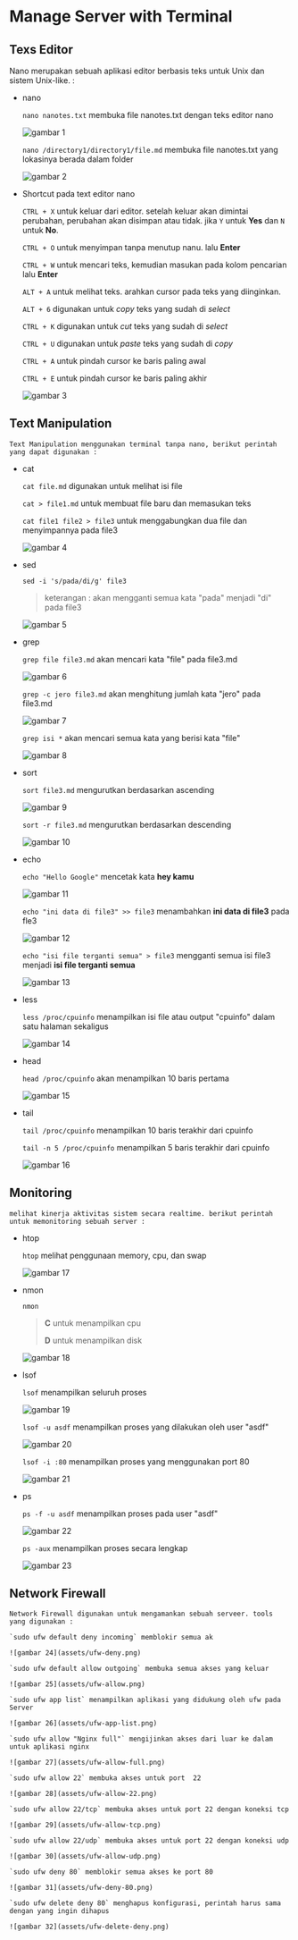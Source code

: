 # Manage Server with Terminal

## Texs Editor

   Nano merupakan sebuah aplikasi editor berbasis teks untuk Unix dan sistem Unix-like. :

-   nano

    `nano nanotes.txt` membuka file nanotes.txt dengan teks editor nano

    ![gambar 1](assets/nanotxt.png)

    `nano /directory1/directory1/file.md` membuka file nanotes.txt yang lokasinya berada dalam folder

    ![gambar 2](assets/nano2.png)

-   Shortcut pada text editor nano

    `CTRL + X` untuk keluar dari editor. setelah keluar akan dimintai perubahan, perubahan akan disimpan atau tidak. jika `Y` untuk **Yes** dan `N` untuk **No**.

    `CTRL + O` untuk menyimpan tanpa menutup nanu. lalu **Enter**

    `CTRL + W` untuk mencari teks, kemudian masukan pada kolom pencarian lalu **Enter**

    `ALT + A` untuk melihat teks. arahkan cursor pada teks yang diinginkan.

    `ALT + 6` digunakan untuk _copy_ teks yang sudah di _select_

    `CTRL + K` digunakan untuk _cut_ teks yang sudah di _select_

    `CTRL + U` digunakan untuk _paste_ teks yang sudah di _copy_

    `CTRL + A` untuk pindah cursor ke baris paling awal

    `CTRL + E` untuk pindah cursor ke baris paling akhir

    ![gambar 3](assets/nano1.png)

## Text Manipulation

    Text Manipulation menggunakan terminal tanpa nano, berikut perintah yang dapat digunakan :

-   cat

    `cat file.md` digunakan untuk melihat isi file

    `cat > file1.md` untuk membuat file baru dan memasukan teks

    `cat file1 file2 > file3` untuk menggabungkan dua file dan menyimpannya pada file3

    ![gambar 4](assets/cat.png)

-   sed

    `sed -i 's/pada/di/g' file3`

    > keterangan : akan mengganti semua kata "pada" menjadi "di" pada file3

    ![gambar 5](assets/sed.png)

-   grep

    `grep file file3.md` akan mencari kata "file" pada file3.md

    ![gambar 6](assets/grepfile.png)

    `grep -c jero file3.md` akan menghitung jumlah kata "jero" pada file3.md

    ![gambar 7](assets/grep-c.png)

    `grep isi *` akan mencari semua kata yang berisi kata "file"

    ![gambar 8](assets/grepisi.png)

-   sort

    `sort file3.md` mengurutkan berdasarkan ascending

    ![gambar 9](assets/sort.png)

    `sort -r file3.md` mengurutkan berdasarkan descending

    ![gambar 10](assets/sort-r.png)

-   echo

    `echo "Hello Google"` mencetak kata **hey kamu**

    ![gambar 11](assets/echohello.png)

    `echo "ini data di file3" >> file3` menambahkan **ini data di file3** pada fle3

    ![gambar 12](assets/echoisi.png)

    `echo "isi file terganti semua" > file3` mengganti semua isi file3 menjadi **isi file terganti semua**

    ![gambar 13](assets/echoganti.png)

-   less

    `less /proc/cpuinfo` menampilkan isi file atau output "cpuinfo" dalam satu halaman sekaligus

    ![gambar 14](assets/less.png)

-   head

    `head /proc/cpuinfo` akan menampilkan 10 baris pertama

    ![gambar 15](assets/head.png)

-   tail

    `tail /proc/cpuinfo` menampilkan 10 baris terakhir dari cpuinfo

    `tail -n 5 /proc/cpuinfo` menampilkan 5 baris terakhir dari cpuinfo

    ![gambar 16](assets/tail.png)

## Monitoring

    melihat kinerja aktivitas sistem secara realtime. berikut perintah untuk memonitoring sebuah server :

-   htop

     `htop` melihat penggunaan memory, cpu, dan swap

    ![gambar 17](assets/htop.png)

-   nmon

    `nmon`

    > **C** untuk menampilkan cpu
    >
    > **D** untuk menampilkan disk

    ![gambar 18](assets/nmon1.png)

-   lsof

    `lsof` menampilkan seluruh proses

    ![gambar 19](assets/lsof.png)

    `lsof -u asdf` menampilkan proses yang dilakukan oleh user "asdf"

    ![gambar 20](assets/lsof-Uname.png)

    `lsof -i :80` menampilkan proses yang menggunakan port 80

    ![gambar 21](assets/lsof80.png)

-   ps

    `ps -f -u asdf` menampilkan proses pada user "asdf"

    ![gambar 22](assets/ps-f-u.png)

    `ps -aux` menampilkan proses secara lengkap

    ![gambar 23](assets/ps-aux.png)

## Network Firewall

    Network Firewall digunakan untuk mengamankan sebuah serveer. tools yang digunakan :

    `sudo ufw default deny incoming` memblokir semua ak

    ![gambar 24](assets/ufw-deny.png)

    `sudo ufw default allow outgoing` membuka semua akses yang keluar

    ![gambar 25](assets/ufw-allow.png)

    `sudo ufw app list` menampilkan aplikasi yang didukung oleh ufw pada Server

    ![gambar 26](assets/ufw-app-list.png)

    `sudo ufw allow "Nginx full"` mengijinkan akses dari luar ke dalam untuk aplikasi nginx

    ![gambar 27](assets/ufw-allow-full.png)

    `sudo ufw allow 22` membuka akses untuk port  22

    ![gambar 28](assets/ufw-allow-22.png)

    `sudo ufw allow 22/tcp` membuka akses untuk port 22 dengan koneksi tcp

    ![gambar 29](assets/ufw-allow-tcp.png)

    `sudo ufw allow 22/udp` membuka akses untuk port 22 dengan koneksi udp

    ![gambar 30](assets/ufw-allow-udp.png)

    `sudo ufw deny 80` memblokir semua akses ke port 80

    ![gambar 31](assets/ufw-deny-80.png)

    `sudo ufw delete deny 80` menghapus konfigurasi, perintah harus sama dengan yang ingin dihapus

    ![gambar 32](assets/ufw-delete-deny.png)
